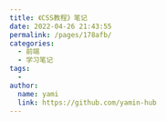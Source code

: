 ```yaml
---
title: 《CSS教程》笔记
date: 2022-04-26 21:43:55
permalink: /pages/178afb/
categories:
  - 前端
  - 学习笔记
tags:
  - 
author: 
  name: yami
  link: https://github.com/yamin-hub
---
```

